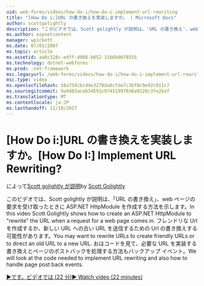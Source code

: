 ```yaml
---
uid: web-forms/videos/how-do-i/how-do-i-implement-url-rewriting
title: "[How Do i:]URL の書き換えを実装しますか。 | Microsoft Docs"
author: scottgolightly
description: "このビデオでは、Scott golightly が説明は、'URL の書き換え'、web ページの要求を受け取ったときに ASP.NET HttpModule を作成する方法を示します。 書き換えする可能性があります."
ms.author: aspnetcontent
manager: wpickett
ms.date: 07/01/2007
ms.topic: article
ms.assetid: aa0c328c-edff-4908-b052-31b6b06f8555
ms.technology: dotnet-webforms
ms.prod: .net-framework
msc.legacyurl: /web-forms/videos/how-do-i/how-do-i-implement-url-rewriting
msc.type: video
ms.openlocfilehash: 58a754cbcd4e3278da8cfde7c3bf8c9e92c911c7
ms.sourcegitcommit: 9a9483aceb34591c97451997036a9120c3fe2baf
ms.translationtype: MT
ms.contentlocale: ja-JP
ms.lasthandoff: 11/10/2017
---
```

<a name="how-do-i-implement-url-rewriting"></a><span data-ttu-id="77d19-105">[How Do i:]URL の書き換えを実装しますか。</span><span class="sxs-lookup"><span data-stu-id="77d19-105">[How Do I:] Implement URL Rewriting?</span></span>
====================
<span data-ttu-id="77d19-106">によって[Scott golightly が説明](https://github.com/scottgolightly)</span><span class="sxs-lookup"><span data-stu-id="77d19-106">by [Scott Golightly](https://github.com/scottgolightly)</span></span>

<span data-ttu-id="77d19-107">このビデオでは、Scott golightly が説明は、「URL の書き換え」、web ページの要求を受け取ったときに ASP.NET HttpModule を作成する方法を示します。</span><span class="sxs-lookup"><span data-stu-id="77d19-107">In this video Scott Golightly shows how to create an ASP.NET HttpModule to "rewrite" the URL when a request for a web page comes in.</span></span> <span data-ttu-id="77d19-108">フレンドリな Url を作成するか、新しい URL への古い URL を送信するための Url の書き換えする可能性があります。</span><span class="sxs-lookup"><span data-stu-id="77d19-108">You may want to rewrite URLs to create friendly URLs or to direct an old URL to a new URL.</span></span> <span data-ttu-id="77d19-109">おはコードを見て、必要な URL を実装する書き換えとページのポストバックを処理する方法もバックアップ イベント。</span><span class="sxs-lookup"><span data-stu-id="77d19-109">We will look at the code needed to implement URL rewriting and also how to handle page post back events.</span></span>

[<span data-ttu-id="77d19-110">&#9654;です。ビデオでは (22 分)</span><span class="sxs-lookup"><span data-stu-id="77d19-110">&#9654; Watch video (22 minutes)</span></span>](https://channel9.msdn.com/Blogs/ASP-NET-Site-Videos/how-do-i-implement-url-rewriting)
